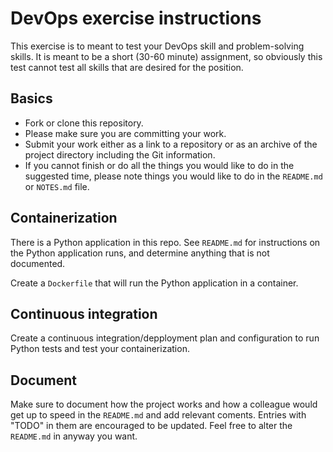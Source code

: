# DevOps exercise instructions

This exercise is to meant to test your DevOps skill and problem-solving skills. It is meant to be a short (30-60 minute) assignment, so obviously this test cannot test all skills that are desired for the position.

## Basics

- Fork or clone this repository.
- Please make sure you are committing your work.
- Submit your work either as a link to a repository or as an archive of the project directory including the Git information.
- If you cannot finish or do all the things you would like to do in the suggested time, please note things you would like to do in the `README.md` or `NOTES.md` file.

## Containerization

There is a Python application in this repo. See `README.md` for instructions on the Python application runs, and determine anything that is not documented.

Create a `Dockerfile` that will run the Python application in a container.

## Continuous integration

Create a continuous integration/depployment plan and configuration to run Python tests and test your containerization.

## Document

Make sure to document how the project works and how a colleague would get up to speed in the `README.md` and add relevant coments. Entries with "TODO" in them are encouraged to be updated. Feel free to alter the `README.md` in anyway you want.
